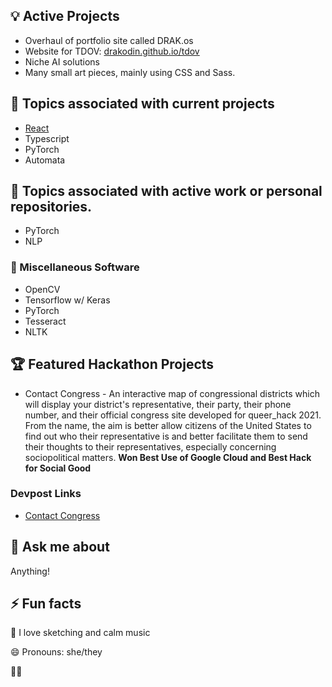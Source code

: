 ## 💡 Active Projects
* Overhaul of portfolio site called DRAK.os
* Website for TDOV: [drakodin.github.io/tdov](drakodin.github.io/tdov)
* Niche AI solutions
* Many small art pieces, mainly using CSS and Sass.

## 🌱 Topics associated with current projects
* [React](https://github.com/facebook/react)
* Typescript
* PyTorch
* Automata

## 🌱 Topics associated with active work or personal repositories.
* PyTorch
* NLP

### 🔧 Miscellaneous Software
* OpenCV
* Tensorflow w/ Keras
* PyTorch
* Tesseract
* NLTK

## 🏆 Featured Hackathon Projects
* Contact Congress - An interactive map of congressional districts which will display your district's representative, their party, their phone number, and their official congress site developed for queer_hack 2021. From the name, the aim is better allow citizens of the United States to find out who their representative is and better facilitate them to send their thoughts to their representatives, especially concerning sociopolitical matters. **Won Best Use of Google Cloud and Best Hack for Social Good**

### Devpost Links
- [Contact Congress](https://devpost.com/software/contact-congress)

## 💬 Ask me about
Anything!

## ⚡ Fun facts
🎨 I love sketching and calm music

😄 Pronouns: she/they

🏳️‍🌈 

<!--
**Drakodin/drakodin** is a ✨ _special_ ✨ repository because its `README.md` (this file) appears on your GitHub profile.

Here are some ideas to get you started:

- 🔭 I’m currently working on ...
- 🌱 I’m currently learning ...
- 👯 I’m looking to collaborate on ...
- 🤔 I’m looking for help with ...
- 💬 Ask me about ...
- 📫 How to reach me: ...
- ⚡ Fun fact: ...
-->
